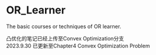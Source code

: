 # OR_Learner
The basic courses or techniques of OR learner.

凸优化的笔记已经上传至Convex Optimization分支\
2023.9.30 已更新至Chapter4 Convex Optimization Problem
